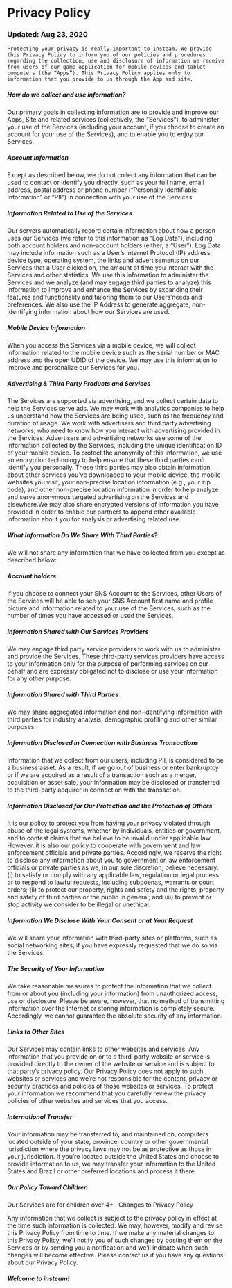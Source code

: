 
# Privacy Policy
### Updated: Aug 23, 2020
	Protecting your privacy is really important to insteam. We provide this Privacy Policy to inform you of our policies and procedures regarding the collection, use and disclosure of information we receive from users of our game application for mobile devices and tablet computers (the “Apps”). This Privacy Policy applies only to information that you provide to us through the App and site.

##### How do we collect and use information?

Our primary goals in collecting information are to provide and improve our Apps, Site and related services (collectively, the “Services”), to administer your use of the Services (including your account, if you choose to create an account for your use of the Services), and to enable you to enjoy our Services.

##### Account Information

Except as described below, we do not collect any information that can be used to contact or identify you directly, such as your full name, email address, postal address or phone number (“Personally Identifiable Information” or “PII”) in connection with your use of the Services.

##### Information Related to Use of the Services

Our servers automatically record certain information about how a person uses our Services (we refer to this information as “Log Data”), including
both account holders and non-account holders (either, a “User”). Log Data may include information such as a Userʼs Internet Protocol (IP) address,
device type, operating system, the links and advertisements on our Services that a User clicked on, the amount of time you interact with the Services
and other statistics. We use this information to administer the Services and we analyze (and may engage third parties to analyze) this information to
improve and enhance the Services by expanding their features and functionality and tailoring them to our Usersʼneeds and preferences. We also use the IP Address to generate aggregate, non-identifying information about how our Services are used.

##### Mobile Device Information

When you access the Services via a mobile device, we will collect information related to the mobile device such as the serial number or MAC address
and the open UDID of the device. We may use this information to improve and personalize our Services for you.

##### Advertising & Third Party Products and Services

The Services are supported via advertising, and we collect certain data to help the Services serve ads. We may work with analytics companies to help us understand how the Services are being used, such as the frequency and duration of usage. We work with advertisers and third party advertising networks, who need to know how you interact with advertising provided in the Services. Advertisers and advertising networks use some of the information collected by the Services, including the unique identification ID of your mobile device. To protect the anonymity of this information, we use an encryption technology to help ensure that these third parties canʼt identify you personally. These third parties may also obtain information about other services youʼve downloaded to your mobile device, the mobile websites you visit, your non-precise location information (e.g., your zip code), and other non-precise location information in order to help analyze and serve anonymous targeted advertising on the Services and elsewhere.We may also share encrypted versions of information you have provided in order to enable our partners to append other available information about you for analysis or advertising related use.

##### What Information Do We Share With Third Parties?

We will not share any information that we have collected from you except as described below:

##### Account holders

If you choose to connect your SNS Account to the Services, other Users of the Services will be able to see your SNS Account first name and profile
picture and information related to your use of the Services, such as the number of times you have accessed or used the Services.

##### Information Shared with Our Services Providers

We may engage third party service providers to work with us to administer and provide the Services. These third-party services providers have
access to your information only for the purpose of performing services on our behalf and are expressly obligated not to disclose or use your
information for any other purpose.

##### Information Shared with Third Parties

We may share aggregated information and non-identifying information with third parties for industry analysis, demographic profiling and other similar
purposes.

##### Information Disclosed in Connection with Business Transactions

Information that we collect from our users, including PII, is considered to be a business asset. As a result, if we go out of business or enter
bankruptcy or if we are acquired as a result of a transaction such as a merger, acquisition or asset sale, your information may be disclosed or
transferred to the third-party acquirer in connection with the transaction.

##### Information Disclosed for Our Protection and the Protection of Others

It is our policy to protect you from having your privacy violated through abuse of the legal systems, whether by individuals, entities or government,
and to contest claims that we believe to be invalid under applicable law. However, it is also our policy to cooperate with government and law
enforcement officials and private parties. Accordingly, we reserve the right to disclose any information about you to government or law enforcement
officials or private parties as we, in our sole discretion, believe necessary: (i) to satisfy or comply with any applicable law, regulation or legal process
or to respond to lawful requests, including subpoenas, warrants or court orders; (ii) to protect our property, rights and safety and the rights, property
and safety of third parties or the public in general; and (iii) to prevent or stop activity we consider to be illegal or unethical.

##### Information We Disclose With Your Consent or at Your Request

We will share your information with third-party sites or platforms, such as social networking sites, if you have expressly requested that we do so via
the Services.

##### The Security of Your Information

We take reasonable measures to protect the information that we collect from or about you (including your information) from unauthorized access,
use or disclosure. Please be aware, however, that no method of transmitting information over the Internet or storing information is completely secure.
Accordingly, we cannot guarantee the absolute security of any information.

##### Links to Other Sites

Our Services may contain links to other websites and services. Any information that you provide on or to a third-party website or service is provided directly to the owner of the website or service and is subject to that party’s privacy policy. Our Privacy Policy does not apply to such websites or
services and weʼre not responsible for the content, privacy or security practices and policies of those websites or services. To protect your
information we recommend that you carefully review the privacy policies of other websites and services that you access.


##### International Transfer

Your information may be transferred to, and maintained on, computers located outside of your state, province, country or other governmental
jurisdiction where the privacy laws may not be as protective as those in your jurisdiction. If youʼre located outside the United States and choose to
provide information to us, we may transfer your information to the United States and Brazil or other preferred locations and process it there.

##### Our Policy Toward Children
Our Services are for children over 4+ .
Changes to Privacy Policy

Any information that we collect is subject to the privacy policy in effect at the time such information is collected. We may, however, modify and revise
this Privacy Policy from time to time. If we make any material changes to this Privacy Policy, weʼll notify you of such changes by posting them on the
Services or by sending you a notification and weʼll indicate when such changes will become effective.
Please contact us if you have any questions about our Privacy Policy.

##### Welcome to insteam!


